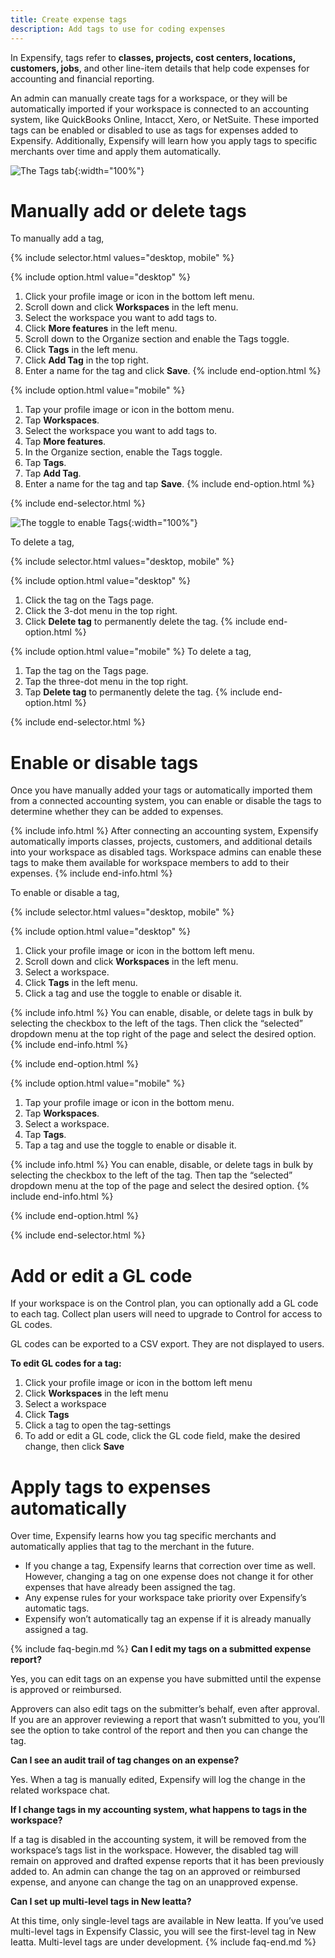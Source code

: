 ```yaml
---
title: Create expense tags
description: Add tags to use for coding expenses
---
```

<div id="new-expensify" markdown="1">

In Expensify, tags refer to **classes, projects, cost centers, locations, customers, jobs**, and other line-item details that help code expenses for accounting and financial reporting.

An admin can manually create tags for a workspace, or they will be automatically imported if your workspace is connected to an accounting system, like QuickBooks Online, Intacct, Xero, or NetSuite. These imported tags can be enabled or disabled to use as tags for expenses added to Expensify. Additionally, Expensify will learn how you apply tags to specific merchants over time and apply them automatically.

![The Tags tab]({{site.url}}/assets/images/ExpensifyHelp_R4_Tags_2.png){:width="100%"}

# Manually add or delete tags

To manually add a tag,

{% include selector.html values="desktop, mobile" %}

{% include option.html value="desktop" %}
1. Click your profile image or icon in the bottom left menu.
2. Scroll down and click **Workspaces** in the left menu. 
3. Select the workspace you want to add tags to. 
4. Click **More features** in the left menu.
5. Scroll down to the Organize section and enable the Tags toggle.
6. Click **Tags** in the left menu.
7. Click **Add Tag** in the top right. 
8. Enter a name for the tag and click **Save**.
{% include end-option.html %}

{% include option.html value="mobile" %}
1. Tap your profile image or icon in the bottom menu.
2. Tap **Workspaces**. 
3. Select the workspace you want to add tags to.
4. Tap **More features**.
5. In the Organize section, enable the Tags toggle. 
6. Tap **Tags**.
7. Tap **Add Tag**. 
8. Enter a name for the tag and tap **Save**. 
{% include end-option.html %}

{% include end-selector.html %}

![The toggle to enable Tags]({{site.url}}/assets/images/ExpensifyHelp_R4_Tags_1.png){:width="100%"}

To delete a tag, 

{% include selector.html values="desktop, mobile" %}

{% include option.html value="desktop" %}
1. Click the tag on the Tags page. 
2. Click the 3-dot menu in the top right. 
3. Click **Delete tag** to permanently delete the tag. 
{% include end-option.html %}

{% include option.html value="mobile" %}
To delete a tag, 
1. Tap the tag on the Tags page. 
2. Tap the three-dot menu in the top right. 
3. Tap **Delete tag** to permanently delete the tag.
{% include end-option.html %}

{% include end-selector.html %}
 
# Enable or disable tags

Once you have manually added your tags or automatically imported them from a connected accounting system, you can enable or disable the tags to determine whether they can be added to expenses. 

{% include info.html %}
After connecting an accounting system, Expensify automatically imports classes, projects, customers, and additional details into your workspace as disabled tags. Workspace admins can enable these tags to make them available for workspace members to add to their expenses.
{% include end-info.html %}

To enable or disable a tag, 

{% include selector.html values="desktop, mobile" %}

{% include option.html value="desktop" %}
1. Click your profile image or icon in the bottom left menu.
2. Scroll down and click **Workspaces** in the left menu. 
3. Select a workspace. 
4. Click **Tags** in the left menu.
5. Click a tag and use the toggle to enable or disable it.

{% include info.html %}
You can enable, disable, or delete tags in bulk by selecting the checkbox to the left of the tags. Then click the “selected” dropdown menu at the top right of the page and select the desired option.
{% include end-info.html %}

{% include end-option.html %}

{% include option.html value="mobile" %}
1. Tap your profile image or icon in the bottom menu.
2. Tap **Workspaces**. 
3. Select a workspace. 
4. Tap **Tags**.
5. Tap a tag and use the toggle to enable or disable it. 

{% include info.html %}
You can enable, disable, or delete tags in bulk by selecting the checkbox to the left of the tag. Then tap the “selected” dropdown menu at the top of the page and select the desired option.
{% include end-info.html %}

{% include end-option.html %}

{% include end-selector.html %} 

# Add or edit a GL code

If your workspace is on the Control plan, you can optionally add a GL code to each tag. Collect plan users will need to upgrade to Control for access to GL codes.

GL codes can be exported to a CSV export. They are not displayed to users.

**To edit GL codes for a tag:**

1. Click your profile image or icon in the bottom left menu
2. Click **Workspaces** in the left menu
3. Select a workspace
4. Click **Tags**
5. Click a tag to open the tag-settings
6. To add or edit a GL code, click the GL code field, make the desired change, then click **Save**

# Apply tags to expenses automatically

Over time, Expensify learns how you tag specific merchants and automatically applies that tag to the merchant in the future. 
- If you change a tag, Expensify learns that correction over time as well. However, changing a tag on one expense does not change it for other expenses that have already been assigned the tag.
- Any expense rules for your workspace take priority over Expensify’s automatic tags. 
- Expensify won’t automatically tag an expense if it is already manually assigned a tag. 

{% include faq-begin.md %}
**Can I edit my tags on a submitted expense report?**

Yes, you can edit tags on an expense you have submitted until the expense is approved or reimbursed. 

Approvers can also edit tags on the submitter’s behalf, even after approval. If you are an approver reviewing a report that wasn’t submitted to you, you’ll see the option to take control of the report and then you can change the tag. 

**Can I see an audit trail of tag changes on an expense?** 

Yes. When a tag is manually edited, Expensify will log the change in the related workspace chat. 

**If I change tags in my accounting system, what happens to tags in the workspace?**

If a tag is disabled in the accounting system, it will be removed from the workspace’s tags list in the workspace. However, the disabled tag will remain on approved and drafted expense reports that it has been previously added to. An admin can change the tag on an approved or reimbursed expense, and anyone can change the tag on an unapproved expense.

**Can I set up multi-level tags in New Ieatta?**

At this time, only single-level tags are available in New Ieatta. If you’ve used multi-level tags in Expensify Classic, you will see the first-level tag in New Ieatta. Multi-level tags are under development.
{% include faq-end.md %}

</div>
